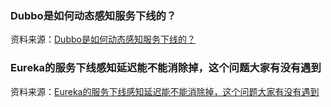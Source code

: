 


### Dubbo是如何动态感知服务下线的？

资料来源：[Dubbo是如何动态感知服务下线的？](https://www.toutiao.com/video/7088254935967466021/?from_scene=all)


### Eureka的服务下线感知延迟能不能消除掉，这个问题大家有没有遇到
资料来源：[Eureka的服务下线感知延迟能不能消除掉，这个问题大家有没有遇到](https://www.toutiao.com/video/7196872321456734781/)